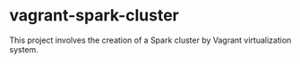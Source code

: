 # vagrant-spark-cluster

This project involves the creation of a Spark cluster by Vagrant virtualization system.
